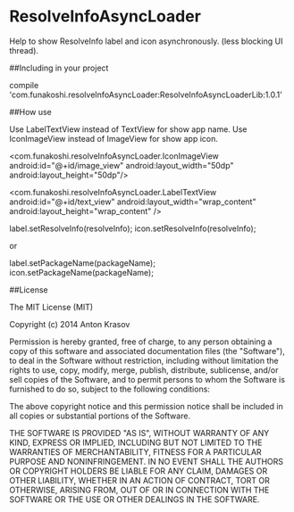 ResolveInfoAsyncLoader
================

Help to show ResolveInfo label and icon asynchronously. (less blocking UI thread).

##Including in your project

compile 'com.funakoshi.resolveInfoAsyncLoader:ResolveInfoAsyncLoaderLib:1.0.1'

##How use

Use LabelTextView instead of TextView for show app name.
Use IconImageView instead of ImageView for show app icon.

<com.funakoshi.resolveInfoAsyncLoader.IconImageView
        android:id="@+id/image_view"
        android:layout_width="50dp"
        android:layout_height="50dp"/>
        
<com.funakoshi.resolveInfoAsyncLoader.LabelTextView
        android:id="@+id/text_view"
        android:layout_width="wrap_content"
        android:layout_height="wrap_content" />
        
label.setResolveInfo(resolveInfo);
icon.setResolveInfo(resolveInfo);

or

label.setPackageName(packageName);
icon.setPackageName(packageName);


##License

The MIT License (MIT)

Copyright (c) 2014 Anton Krasov

Permission is hereby granted, free of charge, to any person obtaining a copy
of this software and associated documentation files (the "Software"), to deal
in the Software without restriction, including without limitation the rights
to use, copy, modify, merge, publish, distribute, sublicense, and/or sell
copies of the Software, and to permit persons to whom the Software is
furnished to do so, subject to the following conditions:

The above copyright notice and this permission notice shall be included in
all copies or substantial portions of the Software.

THE SOFTWARE IS PROVIDED "AS IS", WITHOUT WARRANTY OF ANY KIND, EXPRESS OR
IMPLIED, INCLUDING BUT NOT LIMITED TO THE WARRANTIES OF MERCHANTABILITY,
FITNESS FOR A PARTICULAR PURPOSE AND NONINFRINGEMENT. IN NO EVENT SHALL THE
AUTHORS OR COPYRIGHT HOLDERS BE LIABLE FOR ANY CLAIM, DAMAGES OR OTHER
LIABILITY, WHETHER IN AN ACTION OF CONTRACT, TORT OR OTHERWISE, ARISING FROM,
OUT OF OR IN CONNECTION WITH THE SOFTWARE OR THE USE OR OTHER DEALINGS IN
THE SOFTWARE.




